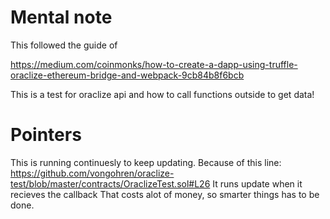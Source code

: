 # Mental note

This followed the guide of

https://medium.com/coinmonks/how-to-create-a-dapp-using-truffle-oraclize-ethereum-bridge-and-webpack-9cb84b8f6bcb

This is a test for oraclize api and how to call functions outside to get data!

# Pointers
This is running continuesly to keep updating.
Because of this line: https://github.com/vongohren/oraclize-test/blob/master/contracts/OraclizeTest.sol#L26
It runs update when it recieves the callback
That costs alot of money, so smarter things has to be done.
